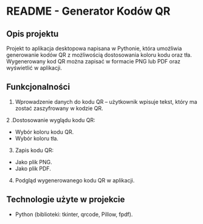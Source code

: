 # README - Generator Kodów QR

## Opis projektu
Projekt to aplikacja desktopowa napisana w Pythonie, która umożliwia generowanie kodów QR z możliwością dostosowania koloru kodu oraz tła. Wygenerowany kod QR można zapisać w formacie PNG lub PDF oraz wyświetlić w aplikacji.

## Funkcjonalności
1. Wprowadzenie danych do kodu QR – użytkownik wpisuje tekst, który ma zostać zaszyfrowany w kodzie QR.

2 .Dostosowanie wyglądu kodu QR:
- Wybór koloru kodu QR.
- Wybór koloru tła.

3. Zapis kodu QR:
- Jako plik PNG.
- Jako plik PDF.

4. Podgląd wygenerowanego kodu QR w aplikacji.

## Technologie użyte w projekcie
- Python (biblioteki: tkinter, qrcode, Pillow, fpdf).
